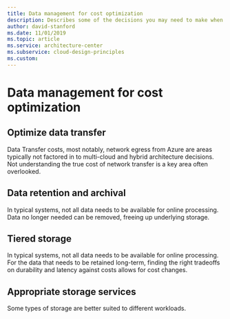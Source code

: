 ```yaml
---
title: Data management for cost optimization
description: Describes some of the decisions you may need to make when optimizaing your data footprint for cost.
author: david-stanford
ms.date: 11/01/2019
ms.topic: article
ms.service: architecture-center
ms.subservice: cloud-design-principles
ms.custom: 
---
```


# Data management for cost optimization

## Optimize data transfer
Data Transfer costs, most notably, network egress from Azure are areas typically not factored in to multi-cloud and hybrid architecture decisions. Not understanding the true cost of network transfer is a key area often overlooked.

## Data retention and archival
In typical systems, not all data needs to be available for online processing. Data no longer needed can be removed, freeing up underlying storage.

## Tiered storage
In typical systems, not all data needs to be available for online processing. For the data that needs to be retained long-term, finding the right tradeoffs on durability and latency against costs allows for cost changes.

## Appropriate storage services
Some types of storage are better suited to different workloads.
